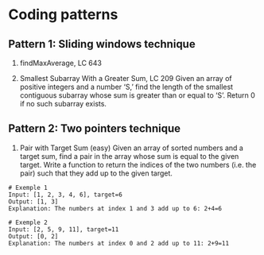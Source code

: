 # Coding patterns

## Pattern 1: Sliding windows technique

1. findMaxAverage, LC 643

2. Smallest Subarray With a Greater Sum, LC 209
Given an array of positive integers and a number ‘S,’ find the length of the smallest contiguous subarray whose sum is greater than or equal to ‘S’. Return 0 if no such subarray exists.

## Pattern 2: Two pointers technique

1. Pair with Target Sum (easy)
Given an array of sorted numbers and a target sum, find a pair in the array whose sum is equal to the given target.
Write a function to return the indices of the two numbers (i.e. the pair) such that they add up to the given target.

```text
# Exemple 1
Input: [1, 2, 3, 4, 6], target=6
Output: [1, 3]
Explanation: The numbers at index 1 and 3 add up to 6: 2+4=6

# Exemple 2
Input: [2, 5, 9, 11], target=11
Output: [0, 2]
Explanation: The numbers at index 0 and 2 add up to 11: 2+9=11
```